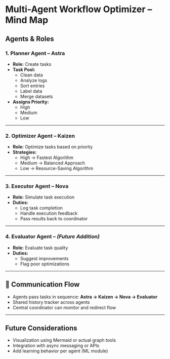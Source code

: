 #  Multi-Agent Workflow Optimizer – Mind Map

## Agents & Roles

### 1. Planner Agent – **Astra**
- **Role:** Create tasks
- **Task Pool:** 
  - Clean data  
  - Analyze logs  
  - Sort entries  
  - Label data  
  - Merge datasets  
- **Assigns Priority:** 
  - High  
  - Medium  
  - Low

---

### 2. Optimizer Agent – **Kaizen**
- **Role:** Optimize tasks based on priority
- **Strategies:**  
  - High → Fastest Algorithm  
  - Medium → Balanced Approach  
  - Low → Resource-Saving Algorithm

---

### 3. Executor Agent – **Nova**
- **Role:** Simulate task execution  
- **Duties:**  
  - Log task completion  
  - Handle execution feedback  
  - Pass results back to coordinator  

---

### 4. Evaluator Agent – _(Future Addition)_
- **Role:** Evaluate task quality  
- **Duties:**  
  - Suggest improvements  
  - Flag poor optimizations  

---

## 🔄 Communication Flow
- Agents pass tasks in sequence: **Astra → Kaizen → Nova → Evaluator**
- Shared history tracker across agents
- Central coordinator can monitor and redirect flow

---

## Future Considerations
- Visualization using Mermaid or actual graph tools
- Integration with async messaging or APIs
- Add learning behavior per agent (ML module)

